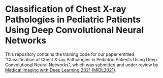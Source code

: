 # Classification of Chest X-ray Pathologies in Pediatric Patients Using Deep Convolutional Neural Networks
 

This repository contains the training code for our paper entitled "Classification of Chest X-ray Pathologies in Pediatric Patients Using Deep Convolutional Neural Networks", which was submitted and under review by [Medical Imaging with Deep Learning 2021 (MIDL2021)](https://2021.midl.io/).
